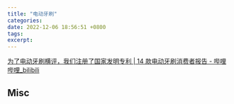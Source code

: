 ```yaml
---
title: "电动牙刷"
categories: 
date: 2022-12-06 18:56:51 +0800
tags: 
excerpt: 
---
```







[为了电动牙刷横评，我们注册了国家发明专利 | 14 款电动牙刷消费者报告 - 哔哩哔哩_bilibili](https://www.bilibili.com/video/BV1W84y1q7kX)





## Misc



